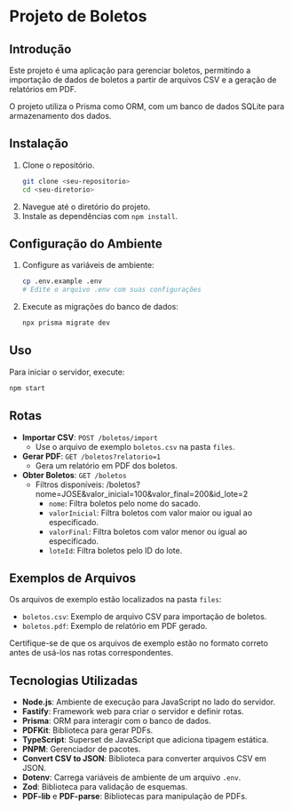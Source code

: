 # Projeto de Boletos

## Introdução
Este projeto é uma aplicação para gerenciar boletos, permitindo a importação de dados de boletos a partir de arquivos CSV e a geração de relatórios em PDF.

O projeto utiliza o Prisma como ORM, com um banco de dados SQLite para armazenamento dos dados.

## Instalação
1. Clone o repositório.
   ```bash
   git clone <seu-repositorio>
   cd <seu-diretorio>
   ```
2. Navegue até o diretório do projeto.
3. Instale as dependências com `npm install`.

## Configuração do Ambiente
1. Configure as variáveis de ambiente:
   ```bash
   cp .env.example .env
   # Edite o arquivo .env com suas configurações
   ```
2. Execute as migrações do banco de dados:
   ```bash
   npx prisma migrate dev
   ```

## Uso
Para iniciar o servidor, execute:
```bash
npm start
```

## Rotas
- **Importar CSV**: `POST /boletos/import`
  - Use o arquivo de exemplo `boletos.csv` na pasta `files`.
- **Gerar PDF**: `GET /boletos?relatorio=1`
  - Gera um relatório em PDF dos boletos.
- **Obter Boletos**: `GET /boletos`
  - Filtros disponíveis: /boletos?nome=JOSE&valor_inicial=100&valor_final=200&id_lote=2
    - `nome`: Filtra boletos pelo nome do sacado.
    - `valorInicial`: Filtra boletos com valor maior ou igual ao especificado.
    - `valorFinal`: Filtra boletos com valor menor ou igual ao especificado.
    - `loteId`: Filtra boletos pelo ID do lote.

## Exemplos de Arquivos
Os arquivos de exemplo estão localizados na pasta `files`:
- `boletos.csv`: Exemplo de arquivo CSV para importação de boletos.
- `boletos.pdf`: Exemplo de relatório em PDF gerado.

Certifique-se de que os arquivos de exemplo estão no formato correto antes de usá-los nas rotas correspondentes.

## Tecnologias Utilizadas

- **Node.js**: Ambiente de execução para JavaScript no lado do servidor.
- **Fastify**: Framework web para criar o servidor e definir rotas.
- **Prisma**: ORM para interagir com o banco de dados.
- **PDFKit**: Biblioteca para gerar PDFs.
- **TypeScript**: Superset de JavaScript que adiciona tipagem estática.
- **PNPM**: Gerenciador de pacotes.
- **Convert CSV to JSON**: Biblioteca para converter arquivos CSV em JSON.
- **Dotenv**: Carrega variáveis de ambiente de um arquivo `.env`.
- **Zod**: Biblioteca para validação de esquemas.
- **PDF-lib** e **PDF-parse**: Bibliotecas para manipulação de PDFs.

